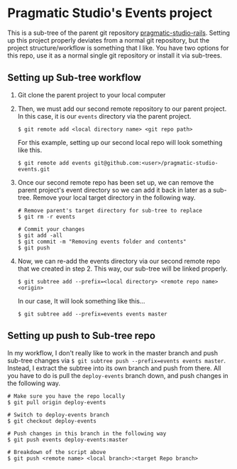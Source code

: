 # Pragmatic Studio's Events project

This is a sub-tree of the parent git repository [pragmatic-studio-rails](https://github.com/tsoto111/pragmatic-studio-rails). Setting up this project properly deviates from a normal git repository, but the project structure/workflow is something that I like. You have two options for this repo, use it as a normal single git repository or install it via sub-trees.

## Setting up Sub-tree workflow
1. Git clone the parent project to your local computer

2. Then, we must add our second remote repository to our parent project. In this case, it is our `events` directory via the parent project.

	`$ git remote add <local directory name> <git repo path>`

	For this example, setting up our second local repo will look something like this.
	
	`$ git remote add events git@github.com:<user>/pragmatic-studio-events.git`

3. Once our second remote repo has been set up, we can remove the parent project's event directory so we can add it back in later as a sub-tree. Remove your local target directory in the following way.

	```
	# Remove parent's target directory for sub-tree to replace
	$ git rm -r events

	# Commit your changes
	$ git add -all
	$ git commit -m "Removing events folder and contents"
	$ git push
	```

4. Now, we can re-add the events directory via our second remote repo that we created in step 2. This way, our sub-tree will be linked properly.

	`$ git subtree add --prefix=<local directory> <remote repo name> <origin>`

	In our case, It will look something like this...

	`$ git subtree add --prefix=events events master`

## Setting up push to Sub-tree repo

In my workflow, I don't really like to work in the master branch and push sub-tree changes via `$ git subtree push --prefix=events events master`. Instead, I extract the subtree into its own branch and push from there. All you have to do is pull the `deploy-events` branch down, and push changes in the following way.

```
# Make sure you have the repo locally
$ git pull origin deploy-events

# Switch to deploy-events branch
$ git checkout deploy-events

# Push changes in this branch in the following way
$ git push events deploy-events:master

# Breakdown of the script above
$ git push <remote name> <local branch>:<target Repo branch>
```
